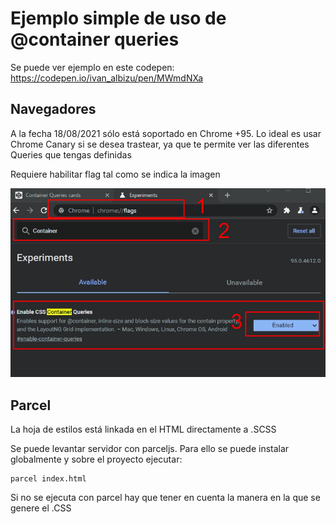 # Ejemplo simple de uso de @container queries

Se puede ver ejemplo en este codepen: https://codepen.io/ivan_albizu/pen/MWmdNXa

## Navegadores

A la fecha 18/08/2021 sólo está soportado en Chrome +95. Lo ideal es usar Chrome Canary si se desea trastear, ya que te permite ver las diferentes Queries que tengas definidas

Requiere habilitar flag tal como se indica la imagen

![alt text](https://raw.githubusercontent.com/ivanalbizu/container-queries-simple-cards/main/chrome-flag.png)

## Parcel

La hoja de estilos está linkada en el HTML directamente a .SCSS

Se puede levantar servidor con parceljs. Para ello se puede instalar globalmente y sobre el proyecto ejecutar:

```
parcel index.html
```

Si no se ejecuta con parcel hay que tener en cuenta la manera en la que se genere el .CSS
